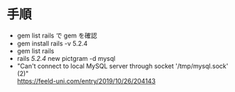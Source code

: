 # 手順

- gem list rails で gem を確認
- gem install rails -v 5.2.4
- gem list rails
- rails _5.2.4_ new pictgram -d mysql
- "Can't connect to local MySQL server through socket '/tmp/mysql.sock' (2)" </br>https://feeld-uni.com/entry/2019/10/26/204143
